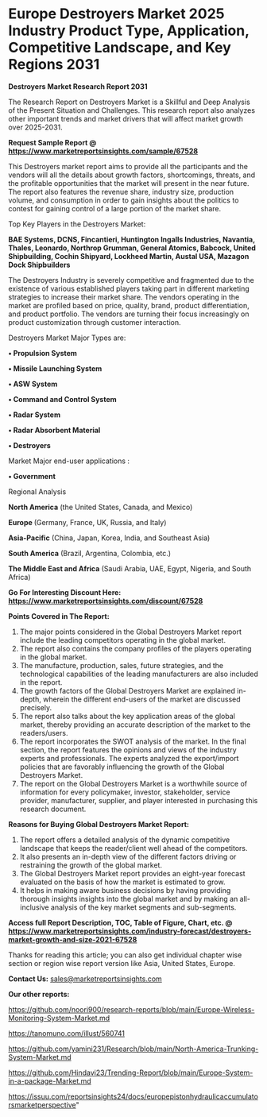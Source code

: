 # Europe Destroyers Market 2025 Industry Product Type, Application, Competitive Landscape, and Key Regions 2031

<strong>Destroyers Market Research Report 2031</strong>

The Research Report on Destroyers Market is a Skillful and Deep Analysis of the Present Situation and Challenges. This research report also analyzes other important trends and market drivers that will affect market growth over 2025-2031.

<strong>Request Sample Report @ <a href=https://www.marketreportsinsights.com/sample/67528>https://www.marketreportsinsights.com/sample/67528</a></strong>

This Destroyers market report aims to provide all the participants and the vendors will all the details about growth factors, shortcomings, threats, and the profitable opportunities that the market will present in the near future. The report also features the revenue share, industry size, production volume, and consumption in order to gain insights about the politics to contest for gaining control of a large portion of the market share.

Top Key Players in the Destroyers Market:

<strong>BAE Systems, DCNS, Fincantieri, Huntington Ingalls Industries, Navantia, Thales, Leonardo, Northrop Grumman, General Atomics, Babcock, United Shipbuilding, Cochin Shipyard, Lockheed Martin, Austal USA, Mazagon Dock Shipbuilders</strong>

The Destroyers Industry is severely competitive and fragmented due to the existence of various established players taking part in different marketing strategies to increase their market share. The vendors operating in the market are profiled based on price, quality, brand, product differentiation, and product portfolio. The vendors are turning their focus increasingly on product customization through customer interaction.

Destroyers Market Major Types are:

<strong>• Propulsion System

• Missile Launching System

• ASW System

• Command and Control System

• Radar System

• Radar Absorbent Material

• Destroyers</strong>

Market Major end-user applications :

<strong>• Government</strong>

Regional Analysis

</u><strong><b>North America</b></strong> (the United States, Canada, and Mexico)

<strong><b>Europe </b></strong>(Germany, France, UK, Russia, and Italy)

<strong><b>Asia-Pacific</b></strong> (China, Japan, Korea, India, and Southeast Asia)

<strong><b>South America</b></strong> (Brazil, Argentina, Colombia, etc.)

<strong><b>The Middle East and Africa</b></strong> (Saudi Arabia, UAE, Egypt, Nigeria, and South Africa)

<strong>Go For Interesting Discount Here: <a href=https://www.marketreportsinsights.com/discount/67528>https://www.marketreportsinsights.com/discount/67528</a></strong>

<strong>Points Covered in The Report:</strong>
<ol>
  <li>The major points considered in the Global Destroyers Market report include the leading competitors operating in the global market.</li>
  <li>The report also contains the company profiles of the players operating in the global market.</li>
  <li>The manufacture, production, sales, future strategies, and the technological capabilities of the leading manufacturers are also included in the report.</li>
  <li>The growth factors of the Global Destroyers Market are explained in-depth, wherein the different end-users of the market are discussed precisely.</li>
  <li>The report also talks about the key application areas of the global market, thereby providing an accurate description of the market to the readers/users.</li>
  <li>The report incorporates the SWOT analysis of the market. In the final section, the report features the opinions and views of the industry experts and professionals. The experts analyzed the export/import policies that are favorably influencing the growth of the Global Destroyers Market.</li>
  <li>The report on the Global Destroyers Market is a worthwhile source of information for every policymaker, investor, stakeholder, service provider, manufacturer, supplier, and player interested in purchasing this research document.</li>
</ol>
<strong>Reasons for Buying Global Destroyers Market Report:</strong>

<ol>
  <li>The report offers a detailed analysis of the dynamic competitive landscape that keeps the reader/client well ahead of the competitors.</li>
  <li>It also presents an in-depth view of the different factors driving or restraining the growth of the global market.</li>
  <li>The Global Destroyers Market report provides an eight-year forecast evaluated on the basis of how the market is estimated to grow.</li>
  <li>It helps in making aware business decisions by having providing thorough insights insights into the global market and by making an all-inclusive analysis of the key market segments and sub-segments.</li>
</ol>
<strong>Access full Report Description, TOC, Table of Figure, Chart, etc. @ <a href=https://www.marketreportsinsights.com/industry-forecast/destroyers-market-growth-and-size-2021-67528>https://www.marketreportsinsights.com/industry-forecast/destroyers-market-growth-and-size-2021-67528</a></strong>


Thanks for reading this article; you can also get individual chapter wise section or region wise report version like Asia, United States, Europe.

<strong>Contact Us:</strong>
sales@marketreportsinsights.com

<strong>Our other reports:</strong>

<a href=https://github.com/noori900/research-reports/blob/main/Europe-Wireless-Monitoring-System-Market.md>https://github.com/noori900/research-reports/blob/main/Europe-Wireless-Monitoring-System-Market.md</a>

<a href=https://tanomuno.com/illust/560741>https://tanomuno.com/illust/560741</a>

<a href=https://github.com/yamini231/Research/blob/main/North-America-Trunking-System-Market.md>https://github.com/yamini231/Research/blob/main/North-America-Trunking-System-Market.md</a>

<a href=https://github.com/Hindavi23/Trending-Report/blob/main/Europe-System-in-a-package-Market.md>https://github.com/Hindavi23/Trending-Report/blob/main/Europe-System-in-a-package-Market.md</a>

<a href=https://issuu.com/reportsinsights24/docs/europepistonhydraulicaccumulatorsmarketperspective>https://issuu.com/reportsinsights24/docs/europepistonhydraulicaccumulatorsmarketperspective</a>"
